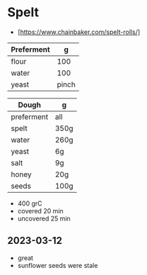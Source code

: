 # Spelt

- [https://www.chainbaker.com/spelt-rolls/]

Preferment | g
--- | ---
flour | 100
water | 100
yeast | pinch

Dough | g
--- | ---
preferment | all
spelt | 350g
water | 260g
yeast | 6g
salt | 9g
honey | 20g
seeds | 100g


- 400 grC
- covered 20 min
- uncovered 25 min


## 2023-03-12
- great
- sunflower seeds were stale